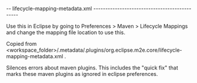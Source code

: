 -- lifecycle-mapping-metadata.xml ----------------------------------------------

Use this in Eclipse by going to Preferences > Maven > Lifecycle Mappings and
change the mapping file location to use this.

Copied from <workspace_folder>/.metadata/.plugins/org.eclipse.m2e.core/lifecycle-mapping-metadata.xml .

Silences errors about maven plugins. This includes the "quick fix" that marks
these maven plugins as ignored in eclipse preferences.
